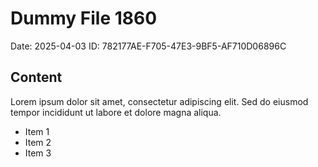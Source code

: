 # Dummy File 1860

Date: 2025-04-03
ID: 782177AE-F705-47E3-9BF5-AF710D06896C

## Content

Lorem ipsum dolor sit amet, consectetur adipiscing elit.
Sed do eiusmod tempor incididunt ut labore et dolore magna aliqua.

* Item 1
* Item 2
* Item 3

